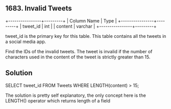   ## 1683. Invalid Tweets
  +----------------+---------+
| Column Name    | Type    |
+----------------+---------+
| tweet_id       | int     |
| content        | varchar |
+----------------+---------+

tweet_id is the primary key for this table.
This table contains all the tweets in a social media app.
 

Find the IDs of the invalid tweets. The tweet is invalid if the number of characters used in the content of the tweet is strictly greater than 15.
## Solution
SELECT tweet_id FROM Tweets
WHERE LENGTH(content) > 15;

The solution is pretty self explanatory, the only concept here is the LENGTH() operator which returns length of a field
